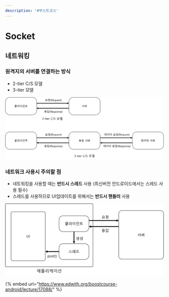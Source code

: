 ```yaml
---
description: '#부스트코스'
---
```


# Socket

## 네트워킹 

### 원격지의 서버를 연결하는 방식 

* 2-tier C/S 모델 
* 3-tier 모델 

![](../.gitbook/assets/network_2tier_3tier.png)

### 네트워크 사용시 주의할 점 

* 네트워킹을 사용할 때는 **반드시 스레드** 사용 \(최신버전 안드로이드에서는 스레드 사용 필수\)
* 스레드를 사용하므로 UI업데이트를 위해서는 **반드시 핸들러** 사용 

![](../.gitbook/assets/network_thread.png)

{% embed url="https://www.edwith.org/boostcourse-android/lecture/17088/" %}



